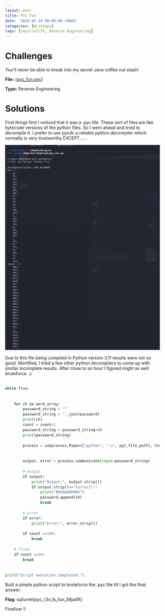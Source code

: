 ```yaml
---
layout: post
title: PYC Fun
date: '2024-05-14 00:00:00 +0000'
categories: [WriteUps]
tags: [squ1rrelCTF, Reverse Engineering]  
---
```


# Challenges

You'll never be able to break into my secret Java coffee nut stash!

**File:** ([pyc_fun.pyc](assets/img/PYCFun/pyc_fun.pyc))

**Type:** Reverse Engineering



# Solutions
First things first I noticed that it was a .pyc file. These sort of files are like bytecode versions of the python files. So I went ahead and tried to decompile it. I prefer to use pycdc a reliable python decompiler which normally is very trustworthy EXCEPT......

![pycdc_screenshot.png](assets/img/PYCFun/pycdc_screenshot.png)

Due to this file being compiled in Python version 3.11 results were not so good. Mortified, I tried a few other python decompilers to come up with similar incomplete results. After close to an hour I figured might as well bruteforce. :)

```python

while True:

    
    for ch in word_array:
        password_string = ""
        password_string = ''.join(password)
        print(ch)
        count = count+1
        password_string = password_string+ch
        print(password_string)

        process = subprocess.Popen(["python", "-u", pyc_file_path], stdin=subprocess.PIPE, stdout=subprocess.PIPE, stderr=subprocess.PIPE, text=True)

    
        output, error = process.communicate(input=password_string)

        # output
        if output:
            print("Output:", output.strip())
            if output.strip()=="Correct!":
                print("BREAAAKKKKK")
                password.append(ch)
                break

        # error
        if error:
            print("Error:", error.strip())

        if count ==100:
            break 

    # finsh
    if count ==10:
        break 


print("Script execution completed.")


```

Built a simple python script to bruteforce the .pyc file till I got the final answer.

**Flag:** sq1urrel{pyc_r3v_1s_fun_56ja4ft}    

Finalizar !!